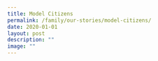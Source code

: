 ```yaml
---
title: Model Citizens
permalink: /family/our-stories/model-citizens/
date: 2020-01-01
layout: post
description: ""
image: ""
---
```

